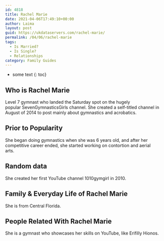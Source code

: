 ```yaml
---
id: 4818
title: Rachel Marie
date: 2021-04-06T17:49:10+00:00
author: Laima
layout: post
guid: https://ukdataservers.com/rachel-marie/
permalink: /04/06/rachel-marie
tags:
  - Is Married?
  - Is Single?
  - Relationships
category: Family Guides
---
```


* some text
{: toc}


## Who is Rachel Marie
                  
                  
                  
Level 7 gymnast who landed the Saturday spot on the hugely popular SevenGymnasticsGirls channel. She created a self-titled channel in August of 2014 to post mainly about gymnastics and acrobatics. 
                  
              
            
              
            
                
                
                
## Prior to Popularity
                  
                  
                  
She began doing gymnastics when she was 6 years old, and after her competitive career ended, she started working on contortion and aerial arts. 
                  
              
            
              
            
                
                
                
## Random data
                  
                  
                  
She created her first YouTube channel 1010gymgirl in 2010. 
                  
              
            
              
            
                
                
                
## Family & Everyday Life of Rachel Marie
                  
                  
                  
She is from Central Florida. 
                  
              
            
              
            
                
                
                
## People Related With Rachel Marie
                  
                  
                  
She is a gymnast who showcases her skills on YouTube, like Erifilly Hionos. 
                  
              
            
              
            
                
              
            
              
              
            
            
              
            
          
          
          